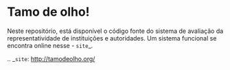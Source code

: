 Tamo de olho!
=============

Neste repositório, está disponível o código fonte do sistema de avaliação da representatividade de instituições e autoridades. Um sistema funcional se encontra online nesse - `site`_.


.. _`site`: http://tamodeolho.org/

